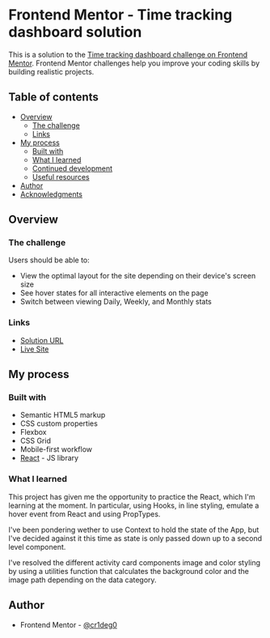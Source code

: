 # Frontend Mentor - Time tracking dashboard solution

This is a solution to the [Time tracking dashboard challenge on Frontend Mentor](https://www.frontendmentor.io/challenges/time-tracking-dashboard-UIQ7167Jw). Frontend Mentor challenges help you improve your coding skills by building realistic projects. 

## Table of contents

- [Overview](#overview)
  - [The challenge](#the-challenge)
  - [Links](#links)
- [My process](#my-process)
  - [Built with](#built-with)
  - [What I learned](#what-i-learned)
  - [Continued development](#continued-development)
  - [Useful resources](#useful-resources)
- [Author](#author)
- [Acknowledgments](#acknowledgments)

## Overview

### The challenge

Users should be able to:

- View the optimal layout for the site depending on their device's screen size
- See hover states for all interactive elements on the page
- Switch between viewing Daily, Weekly, and Monthly stats

### Links

- [Solution URL](https://your-solution-url.com)
- [Live Site](https://profound-custard-866ace.netlify.app/)

## My process

### Built with

- Semantic HTML5 markup
- CSS custom properties
- Flexbox
- CSS Grid
- Mobile-first workflow
- [React](https://reactjs.org/) - JS library


### What I learned

This project has given me the opportunity to practice the React, which I'm learning at the moment. In particular, using Hooks, in line styling, emulate a hover event from React and using PropTypes.

I've been pondering wether to use Context to hold the state of the App, but I've decided against it this time as state is only passed down up to a second level component. 

I've resolved the different activity card components image and color styling by using a utilities function that calculates the background color and the image path depending on the data category.

## Author

- Frontend Mentor - [@cr1deg0](https://www.frontendmentor.io/profile/cr1deg0)

